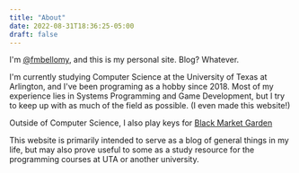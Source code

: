 ```yaml
---
title: "About"
date: 2022-08-31T18:36:25-05:00
draft: false
---
```


I'm [@fmbellomy](https://github.com/fmbellomy), and this is my personal site. Blog? Whatever.

I'm currently studying Computer Science at the University of Texas at Arlington, and I've been programing as a hobby since 2018. Most of my experience lies in Systems Programming and Game Development, but I try to keep up with as much of the field as possible. (I even made this website!)

Outside of Computer Science, I also play keys for [Black Market Garden](https://www.facebook.com/MartianOTROfficial)

This website is primarily intended to serve as a blog of general things in my life, but may also prove useful to some as a study resource for the programming courses at UTA or another university.
